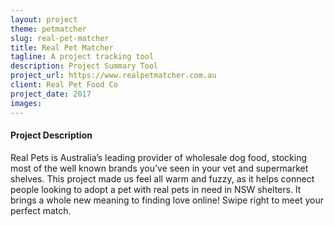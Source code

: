 ```yaml
---
layout: project
theme: petmatcher
slug: real-pet-matcher
title: Real Pet Matcher
tagline: A project tracking tool
description: Project Summary Tool
project_url: https://www.realpetmatcher.com.au
client: Real Pet Food Co
project_date: 2017
images:
---
```


#### Project Description
Real Pets is Australia’s leading provider of wholesale dog food, stocking most of the well known brands you’ve seen in your vet and supermarket shelves. This project made us feel all warm and fuzzy, as it helps connect people looking to adopt a pet with real pets in need in NSW shelters. It brings a whole new meaning to finding love online! Swipe right to meet your perfect match.

